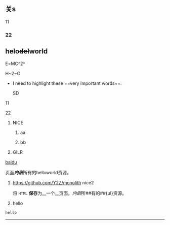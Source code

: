 ## 关s

11

### 22





## helo~~del~~world

E=MC^2^

H~2~O
* I need to highlight these ==very important words==.

  SD

11

22

1. NICE
   1. aa

   2. bb

2. GILR


[baidu](https://baidu.com)

页面***内嵌***所有的helloworld资源。

1. https://github.com/Y2Z/monolith
    nice2

    将 `HTML` **保存**为__一个__页面，*内嵌*所##有的##{ul}资源。

2. hello

```
hello
```

---
